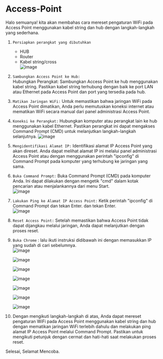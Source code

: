 # Access-Point
Halo semuanya! kita akan membahas cara mereset pengaturan WiFi pada Access Point menggunakan kabel string dan hub dengan langkah-langkah yang sederhana.  
1. `Persiapkan perangkat yang dibutuhkan`  
   - HUB
   - Router  
   - Kabel string/cross  
   ![image](https://github.com/Azzadlyh/PRAKTIKUM-JARINGAN-KOMPUTER/assets/126213404/84d99671-ebc7-480f-8b1f-89300f4909ae)  

2. `Sambungkan Access Point ke Hub:`  
   Hubungkan Perangkat: Sambungkan Access Point ke hub menggunakan kabel string. Pastikan kabel string terhubung dengan baik ke port LAN atau Ethernet pada Access Point dan port yang tersedia pada hub.
   
3. `Matikan Jaringan WiFi:`
   Untuk memastikan bahwa jaringan WiFi pada Access Point dimatikan, Anda perlu memutuskan koneksi internet atau mematikan WiFi secara manual dari panel administrasi Access Point.  

4. `Koneksi ke Perangkat:`
   Hubungkan komputer atau perangkat lain ke hub menggunakan kabel Ethernet. Pastikan perangkat ini dapat mengakses Command Prompt (CMD) untuk melanjutkan langkah-langkah selanjutnya.
   ![image](https://github.com/Azzadlyh/Access-Point-Server/assets/126213404/10769fd2-e7b9-4e7e-a09f-988b9bcd9441)  

5. `Mengidentifikasi Alamat IP:`
   Identifikasi alamat IP Access Point yang akan direset. Anda dapat melihat alamat IP ini melalui panel administrasi Access Point atau
    dengan menggunakan perintah "ipconfig" di Command Prompt pada komputer yang terhubung ke jaringan yang sama.

6. `Buka Command Prompt:`
   Buka Command Prompt (CMD) pada komputer Anda. Ini dapat dilakukan dengan mengetik "cmd" dalam kotak pencarian atau menjalankannya dari menu Start.  
   ![image](https://github.com/Azzadlyh/PRAKTIKUM-JARINGAN-KOMPUTER/assets/126213404/c028ee48-0d51-4396-93e3-7dc44817c77e)  

8. `Lakukan Ping ke Alamat IP Access Point:`
   Ketik perintah "ipconfig" di Command Prompt dan tekan Enter. dan tekan Enter.  
   ![image](https://github.com/Azzadlyh/Access-Point-Server/assets/126213404/519ea374-af6e-4225-a04e-a20be40b87e4)  

9. `Reset Access Point:`
    Setelah memastikan bahwa Access Point tidak dapat dijangkau melalui jaringan, Anda dapat melanjutkan dengan proses reset.

10. `Buka Chrome` :   lalu ikuti instruksi didibawah ini dengan memasukkan IP yang sudah di cari sebelumnya.  
    ![image](https://github.com/Azzadlyh/Access-Point-Server/assets/126213404/71f2a87f-59ef-4675-875f-dc3071e73f88)  
  
    ![image](https://github.com/Azzadlyh/Access-Point-Server/assets/126213404/7bccd4b1-6c2f-4701-bbfa-74948f0dbe3d)  
  
    ![image](https://github.com/Azzadlyh/Access-Point-Server/assets/126213404/04b1937c-e09a-48d5-8a1a-4ef8044cdcc4)  
  
    ![image](https://github.com/Azzadlyh/Access-Point-Server/assets/126213404/cd2e241f-9155-4cef-8aad-67d4ba998b12)  
  
    ![image](https://github.com/Azzadlyh/Access-Point-Server/assets/126213404/ee152528-5c70-4bef-ab18-2ab21e6325d0)  
  
    ![image](https://github.com/Azzadlyh/Access-Point-Server/assets/126213404/7c5f67a9-8313-46b6-a82e-9ae7b61fde3a)  
  
    ![image](https://github.com/Azzadlyh/Access-Point-Server/assets/126213404/ccfc08b1-ab66-40e6-9e19-50981a34c307)  
   
11. Dengan mengikuti langkah-langkah di atas, Anda dapat mereset pengaturan WiFi pada Access Point menggunakan kabel string dan hub dengan mematikan jaringan WiFi terlebih dahulu dan melakukan ping alamat IP Access Point melalui Command Prompt. Pastikan untuk mengikuti petunjuk dengan cermat dan hati-hati saat melakukan proses reset.

Selesai, Selamat Mencoba. 




